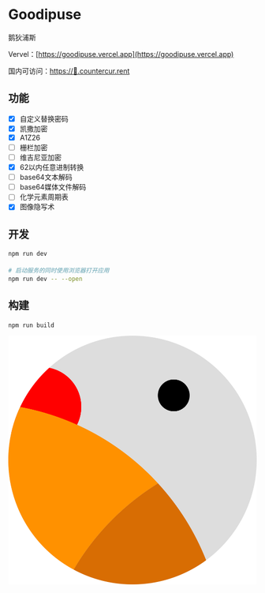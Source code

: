 # Goodipuse

鹅狄浦斯

Vervel：[https://goodipuse.vercel.app](https://goodipuse.vercel.app)

国内可访问：[https://🪿.countercur.rent](https://🪿.countercur.rent)

## 功能

- [x] 自定义替换密码
- [x] 凯撒加密
- [x] A1Z26
- [ ] 栅栏加密
- [ ] 维吉尼亚加密
- [x] 62以内任意进制转换
- [ ] base64文本解码
- [ ] base64媒体文件解码
- [ ] 化学元素周期表
- [x] 图像隐写术

## 开发

```bash
npm run dev

# 启动服务的同时使用浏览器打开应用
npm run dev -- --open
```

## 构建

```bash
npm run build
```

![goodipuse](static/favicon.svg)
